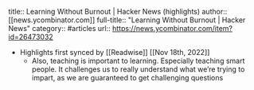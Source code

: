 title:: Learning Without Burnout | Hacker News (highlights)
author:: [[news.ycombinator.com]]
full-title:: "Learning Without Burnout | Hacker News"
category:: #articles
url:: https://news.ycombinator.com/item?id=26473032

- Highlights first synced by [[Readwise]] [[Nov 18th, 2022]]
	- Also, teaching is important to learning. Especially teaching smart people. It challenges us to really understand what we’re trying to impart, as we are guaranteed to get challenging questions